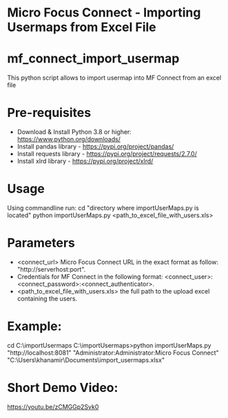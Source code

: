 # Micro Focus Connect - Importing Usermaps from Excel File
# mf_connect_import_usermap
This python script allows to import usermap into MF Connect from an excel file

# Pre-requisites
- Download & Install Python 3.8 or higher: https://www.python.org/downloads/
- Install pandas library - https://pypi.org/project/pandas/
- Install requests library - https://pypi.org/project/requests/2.7.0/
- Install xlrd library - https://pypi.org/project/xlrd/

# Usage
Using commandline run:
cd "directory where importUserMaps.py is located"
python importUserMaps.py <url> <credentials> <path_to_excel_file_with_users.xls>

# Parameters
- <connect_url> Micro Focus Connect URL in the exact format as follow: "http://serverhost:port".
- <credentials> Credentials for MF Connect in the following format: <connect_user>:<connect_password>:<connect_authenticator>. 
- <path_to_excel_file_with_users.xls> the full path to the upload excel containing the users.

# Example: 
cd C:\importUsermaps
C:\importUsermaps>python importUserMaps.py "http://localhost:8081" "Administrator:Administrator:Micro Focus Connect" "C:\Users\khanamir\Documents\import_usermaps.xlsx"

# Short Demo Video:
https://youtu.be/zCMGGp2Svk0
